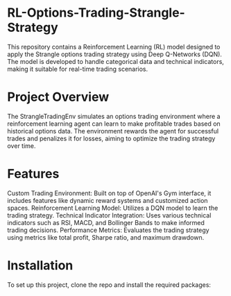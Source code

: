 # RL-Options-Trading-Strangle-Strategy
This repository contains a Reinforcement Learning (RL) model designed to apply the Strangle options trading strategy using Deep Q-Networks (DQN). The model is developed to handle categorical data and technical indicators, making it suitable for real-time trading scenarios.

# Project Overview

The StrangleTradingEnv simulates an options trading environment where a reinforcement learning agent can learn to make profitable trades based on historical options data. The environment rewards the agent for successful trades and penalizes it for losses, aiming to optimize the trading strategy over time.

# Features
Custom Trading Environment: Built on top of OpenAI's Gym interface, it includes features like dynamic reward systems and customized action spaces.
Reinforcement Learning Model: Utilizes a DQN model to learn the trading strategy.
Technical Indicator Integration: Uses various technical indicators such as RSI, MACD, and Bollinger Bands to make informed trading decisions.
Performance Metrics: Evaluates the trading strategy using metrics like total profit, Sharpe ratio, and maximum drawdown.

# Installation
To set up this project, clone the repo and install the required packages:

